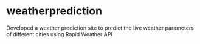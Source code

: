 # weatherprediction
Developed a weather prediction site to predict the live weather parameters of different cities using Rapid Weather API
